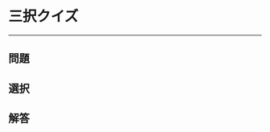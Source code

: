 <!DOCTYPE HTML>
<html>
<head>
<meta charset="utf-8">
<title>三択クイズ</title>
</head>
<body>
<h1>三択クイズ</h1>
<hr>
<h2>問題</h2>
<div id="text_q"></div>
<h2>選択</h2>
<div id="text_s"></div>
<h2>解答</h2>
<div id="text_a"></div>

<script type="text/javascript">
//問題と解答
qa = new Array();
qa[0] = ["男子100mの世界記録はどれ？","9.69","9.58","9.49",2];
qa[1] = ["マイルリレーとはどの略？","4×200m","4×400m","4×100m",2];
qa[2] = ["女子100mの世界記録はどれ？","10.59","10.63","10.49",3];
qa[3] = ["男子100m日本記録は？","9.95","9.97","9.85",1];
qa[4] = ["2021年現在の100m日本記録保持者は誰？","サニブラウンAハキーム","山縣亮太","桐生祥秀",2];
qa[5] = ["2021年現在男子三段跳の日本記録は何年破られてないか？","21年","15年","34年",3];
qa[6] = ["室伏広治伝説のうち間違っているものは？","手投げで131km 野球","練習で立ち幅跳び世界記録","アジア選手権でなんとなくでた槍投げで2位",3];
qa[7] = ["女子1500mの日本記録保持者は誰？","田中希実","卜部蘭","北村夢",1];
qa[8] = ["女子100m記録は誰？","フレーザープライス","土井杏奈","福島千里",3];
qa[9] = ["室伏広治は日本選手権何連覇しましたか？","7連覇","11連覇","18連覇",2];

//初期設定
q_sel = 3; //選択肢の数
	
setReady();
	
//初期設定
function setReady() {
	count = 0; //問題番号
	ansers = new Array(); //解答記録
	
	//最初の問題
	quiz();
}
	
//問題表示
function quiz() {
	var s, n;
	//問題
	document.getElementById("text_q").innerHTML = (count + 1) + "問目：" + qa[count][0];
	//選択肢
	s = "";
	for (n=1;n<=q_sel;n++) {
		s += "【<a href='javascript:anser(" + n + ")'>" + n + "：" + qa[count][n] + "</a>】";
	}
	document.getElementById("text_s").innerHTML = s;
}

//解答表示
function anser(num) {
	var s;
	s = (count + 1) + "問目：";
	//答え合わせ
	if (num == qa[count][q_sel + 1]) {
		//正解
		ansers[count] = "○";
	} else  {
		ansers[count] = "×";
	}
	s += ansers[count] + qa[count][num];		      
	document.getElementById("text_a").innerHTML = s;
	
	//次の問題を表示
	count++;
	if (count < qa.length) {
		quiz();
	} else {
		//終了
    s = "<table border='2'><caption>成績発表</caption>";
		//1行目
		s += "<tr><th>問題</th>";
		for (n=0;n<qa.length;n++) {
			s += "<th>" + (n+1) + "</th>";
		}
		s += "</tr>";
		//2行目
		s += "<tr><th>成績</th>";
		for (n=0;n<qa.length;n++) {
			s += "<td>" + ansers[n] + "</td>";
		}
		s += "</tr>";
		s += "</table>";
		document.getElementById("text_q").innerHTML =s;
                //次の選択肢
		s = "【<a href='javascript:history.back()'>前のページに戻る</a>】";
		s += "【<a href='javascript:setReady()'>同じ問題を最初から</a>】";
		s += "【<a href=''>次の問題に進む</a>】";
		document.getElementById("text_s").innerHTML = s;
	}
}




</script>
</body>
</html>
